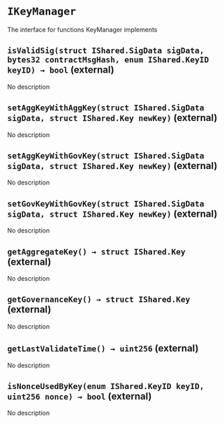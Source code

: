 # `IKeyManager`

  The interface for functions KeyManager implements





## `isValidSig(struct IShared.SigData sigData, bytes32 contractMsgHash, enum IShared.KeyID keyID) → bool` (external)

No description


## `setAggKeyWithAggKey(struct IShared.SigData sigData, struct IShared.Key newKey)` (external)

No description


## `setAggKeyWithGovKey(struct IShared.SigData sigData, struct IShared.Key newKey)` (external)

No description


## `setGovKeyWithGovKey(struct IShared.SigData sigData, struct IShared.Key newKey)` (external)

No description


## `getAggregateKey() → struct IShared.Key` (external)

No description


## `getGovernanceKey() → struct IShared.Key` (external)

No description


## `getLastValidateTime() → uint256` (external)

No description


## `isNonceUsedByKey(enum IShared.KeyID keyID, uint256 nonce) → bool` (external)

No description



